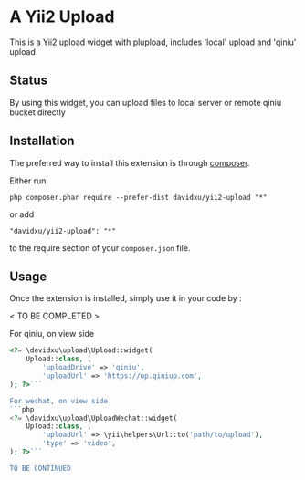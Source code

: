 A Yii2 Upload
=====================================
This is a Yii2 upload widget with plupload, includes 'local' upload and 'qiniu' upload

Status
------
By using this widget, you can upload files to local server or remote qiniu bucket directly

Installation
------------

The preferred way to install this extension is through [composer](http://getcomposer.org/download/).

Either run

```
php composer.phar require --prefer-dist davidxu/yii2-upload "*"
```

or add

```
"davidxu/yii2-upload": "*"
```

to the require section of your `composer.json` file.


Usage
-----

Once the extension is installed, simply use it in your code by  :

< TO BE COMPLETED >

For qiniu, on view side
```php
<?= \davidxu\upload\Upload::widget(
    Upload::class, [
        'uploadDrive' => 'qiniu',
        'uploadUrl' => 'https://up.qiniup.com',
); ?>```

For wechat, on view side
```php
<?= \davidxu\upload\UploadWechat::widget(
    Upload::class, [
        'uploadUrl' => \yii\helpers\Url::to('path/to/upload'),
        'type' => 'video',
); ?>```

TO BE CONTINUED
